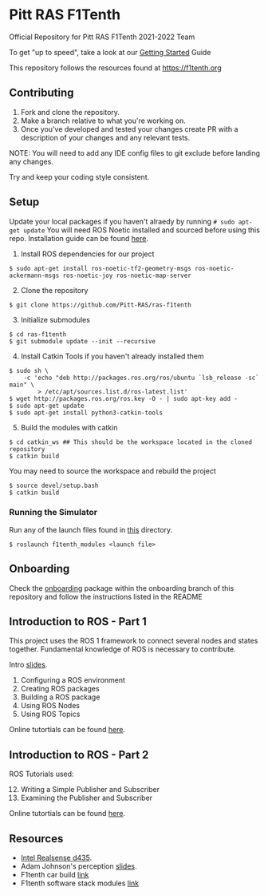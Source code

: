 # Pitt RAS F1Tenth
Official Repository for Pitt RAS F1Tenth 2021-2022 Team

To get "up to speed", take a look at our [Getting Started](https://docs.google.com/document/d/1MPcZuDyK1n8SSpPkCYEtRkjRHpZaNV0-Qj5Cd3Ra4kE/edit?usp=sharing) Guide

This repository follows the resources found at https://f1tenth.org

## Contributing

1. Fork and clone the repository.
2. Make a branch relative to what you're working on.
3. Once you've developed and tested your changes create PR with a description of your changes and any relevant tests.

NOTE: You will need to add any IDE config files to git exclude before landing any changes.

Try and keep your coding style consistent.

## Setup

Update your local packages if you haven't alraedy by running ```# sudo apt-get update```
You will need ROS Noetic installed and sourced before using this repo. Installation guide can be found [here](http://wiki.ros.org/noetic/Installation/Ubuntu).

1. Install ROS dependencies for our project
```
$ sudo apt-get install ros-noetic-tf2-geometry-msgs ros-noetic-ackermann-msgs ros-noetic-joy ros-noetic-map-server
```
2. Clone the repository
```
$ git clone https://github.com/Pitt-RAS/ras-f1tenth
```
3. Initialize submodules
```
$ cd ras-f1tenth
$ git submodule update --init --recursive
```
4. Install Catkin Tools if you haven't already installed them
```
$ sudo sh \
    -c 'echo "deb http://packages.ros.org/ros/ubuntu `lsb_release -sc` main" \
        > /etc/apt/sources.list.d/ros-latest.list'
$ wget http://packages.ros.org/ros.key -O - | sudo apt-key add -
$ sudo apt-get update
$ sudo apt-get install python3-catkin-tools
```
5. Build the modules with catkin
```
$ cd catkin_ws ## This should be the workspace located in the cloned repository
$ catkin build
```
You may need to source the workspace and rebuild the project
```
$ source devel/setup.bash
$ catkin build
```
### Running the Simulator
Run any of the launch files found in [this](https://github.com/Pitt-RAS/F1Tenth_2021-2022/tree/main/catkin_ws/src/f1tenth_modules/launch/sims) directory.
```
$ roslaunch f1tenth_modules <launch file>
```

## Onboarding

Check the <a href="https://github.com/Pitt-RAS/ras-f1tenth/tree/onboarding/catkin_ws/src/onboarding">onboarding</a> package within the onboarding branch of this repository and follow the instructions listed in the README


## Introduction to ROS - Part 1

This project uses the ROS 1 framework to connect several nodes and states together. Fundamental knowledge of
ROS is necessary to contribute.

Intro [slides](https://docs.google.com/presentation/d/10-BS7uOYaSVuBZqPPlhUMrAvJ8rqE7bGuX3cjUwzc6Q/edit?usp=sharing).

1. Configuring a ROS environment
2. Creating ROS packages
3. Building a ROS package
4. Using ROS Nodes
5. Using ROS Topics

Online tutortials can be found [here](http://wiki.ros.org/ROS/Tutorials).

## Introduction to ROS - Part 2

ROS Tutorials used:

12. Writing a Simple Publisher and Subscriber
13. Examining the Publisher and Subscriber

Online tutortials can be found [here](http://wiki.ros.org/ROS/Tutorials).


## Resources

- [Intel Realsense d435](https://www.intelrealsense.com/depth-camera-d435/).
- Adam Johnson's perception [slides](https://docs.google.com/presentation/d/1OpZpCFbR4MlRBM9_tBVKmbXkI15ABNUqcTTLkb2kKVQ/edit?usp=sharing).
- F1tenth car build [link](https://f1tenth.org/build.html)
- F1tenth software stack modules [link](https://f1tenth.org/learn.html)


